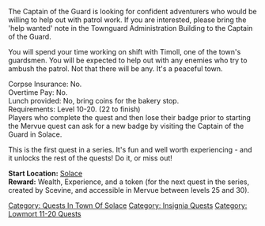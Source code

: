 The Captain of the Guard is looking for confident adventurers who would
be willing to help out with patrol work. If you are interested, please
bring the 'help wanted' note in the Townguard Administration Building to
the Captain of the Guard.

You will spend your time working on shift with Timoll, one of the town's
guardsmen. You will be expected to help out with any enemies who try to
ambush the patrol. Not that there will be any. It's a peaceful town.

Corpse Insurance: No.  
Overtime Pay: No.  
Lunch provided: No, bring coins for the bakery stop.  
Requirements: Level 10-20. (22 to finish)  
Players who complete the quest and then lose their badge prior to
starting the Mervue quest can ask for a new badge by visiting the
Captain of the Guard in Solace.

This is the first quest in a series. It's fun and well worth
experiencing - and it unlocks the rest of the quests! Do it, or miss
out!

**Start Location:** [Solace](:Category:Town_Of_Solace.md "wikilink")  
**Reward:** Wealth, Experience, and a token (for the next quest in the
series, created by Scevine, and accessible in Mervue between levels 25
and 30).

[Category: Quests In Town Of
Solace](Category:_Quests_In_Town_Of_Solace "wikilink") [Category:
Insignia Quests](Category:_Insignia_Quests "wikilink") [Category:
Lowmort 11-20 Quests](Category:_Lowmort_11-20_Quests "wikilink")
